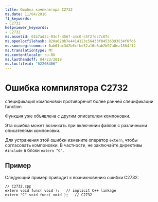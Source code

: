 ```yaml
---
title: Ошибка компилятора C2732
ms.date: 11/04/2016
f1_keywords:
- C2732
helpviewer_keywords:
- C2732
ms.assetid: 01b7ad2c-93cf-456f-a4c0-c5f2fdc7c07c
ms.openlocfilehash: 820a620b7e4414123c56433f84536393834f6fd6
ms.sourcegitcommit: 0ab61bc3d2b6cfbd52a16c6ab2b97a8ea1864f12
ms.translationtype: MT
ms.contentlocale: ru-RU
ms.lasthandoff: 04/23/2019
ms.locfileid: "62208406"
---
```

# <a name="compiler-error-c2732"></a>Ошибка компилятора C2732

спецификация компоновки противоречит более ранней спецификации function

Функция уже объявлена с другим описателем компоновки.

Эта ошибка может возникать при включении файлов с различными описателями компоновки.

Для устранения этой ошибки измените оператор `extern`, чтобы согласовать компоновки. В частности, не заключайте директивы `#include` в блоки `extern "C"`.

## <a name="example"></a>Пример

Следующий пример приводит к возникновению ошибки C2732:

```
// C2732.cpp
extern void func( void );   // implicit C++ linkage
extern "C" void func( void );   // C2732
```